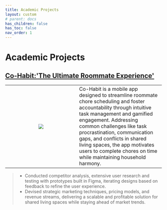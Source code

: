 ```yaml
---
title: Academic Projects
layout: custom
# parent: docs
has_children: false
has_toc: false
nav_order: 1
---
```


# Academic Projects

## [Co-Habit:'The Ultimate Roommate Experience'](https://drive.google.com/file/d/1-d7CfVrfB5psdlgZjl1AAhVmwiJs4S7r/view?usp=drive_link)

<table style="width: 100%; border-collapse: collapse; table-layout: fixed">
    <tr>
        <td style="width: 200px; height: auto; padding: 15px; text-align: center; vertical-align: middle;"> 
        <img src = "/engineered_by_ananya/assets/images/Cohabit_Logo.png"> 
        </td> 
        <td> Co-Habit is a mobile app designed to streamline roommate chore scheduling and foster accountability through intuitive task management and gamified engagement. Addressing common challenges like task procrastination, communication gaps, and conflicts in shared living spaces, the app motivates users to complete chores on time while maintaining household harmony. 
        </td>
    </tr>
</table>

> - Conducted competitor analysis, extensive user research and testing with prototypes built in Figma, iterating designs based on feedback to refine the user experience.
> - Devised strategic marketing techniques, pricing models, and revenue streams, delivering a scalable and profitable solution for shared living spaces while staying ahead of market trends.


<!-- - Add Co-habit here
- Add OTT Recommendation Working Video?
- Find Acro-kart and add?
- Tableau project?
- Enterprise project? -->